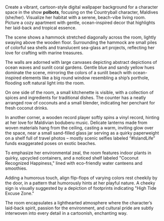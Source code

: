 Create a vibrant, cartoon-style digital wallpaper background for a character space in the show **polbots**, focusing on the Countryball character, Maldives (she/her). Visualize her habitat with a serene, beach-vibe living room. Picture a cozy apartment with gentle, ocean-inspired decor that highlights her laid-back and tropical essence.

The scene shows a hammock stretched diagonally across the room, lightly swaying above the wooden floor. Surrounding the hammock are small piles of colorful sea shells and translucent sea-glass art projects, reflecting her love for crafting with marine treasures.

The walls are adorned with large canvases depicting abstract depictions of ocean waves and sunlit coral gardens. Gentle blue and sandy yellow hues dominate the scene, mirroring the colors of a sunlit beach with ocean-inspired elements like a big round window resembling a ship’s porthole, flooding soft natural light into the room.

On one side of the room, a small kitchenette is visible, with a collection of spices and ingredients for traditional dishes. The counter has a neatly arranged row of coconuts and a small blender, indicating her penchant for fresh coconut drinks.

In another corner, a wooden record player softly spins a vinyl record, hinting at her love for Maldivian boduberu music. Delicate lanterns made from woven materials hang from the ceiling, casting a warm, inviting glow over the space, near a small sand-filled glass jar serving as a quirky paperweight on a shelf full of travel photos – mostly scenic selfies labeled “#IslandLife” funds exaggerated poses on exotic beaches.

To emphasize her environmental zeal, the room features indoor plants in quirky, upcycled containers, and a noticed shelf labeled "Coconut Recognized Happiness," lined with eco-friendly water canteens and smoothies.

Adding a humorous touch, align flip-flops of varying colors rest cheekily by the door, in a pattern that humorously hints at her playful nature. A cheeky sign is visually suggested by a depiction of footprints indicating "High Tide Excuse Zone."

The room encapsulates a lighthearted atmosphere where the character’s laid-back spirit, passion for the environment, and cultural pride are subtly interwoven into every detail in a cartoonish, enchanting way.